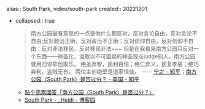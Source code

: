 alias:: South Park, video/south-park
created:: 20221201
- collapsed:: true
  > 南方公园最有意思的一点是他什么都反对，反对言论自由，反对言论不自由;反对政治正确，反对政治不正确；反对信仰自由，反对信仰不自由；反对非法移民，反对移民非法~~~
  但是在我看来南方公园只反对一个东西——神圣化，谁敢以不可置疑的神圣观点judge别人，南方公园就用归谬拿他取乐。
  绝圣弃智，民利百倍；绝仁弃义，民复孝慈；绝巧弃利，盗贼无有。
  两位主创绝壁是道家信徒。
  —— [宁之 - 知乎](http://www.zhihu.com/people/li-zhu-60-20)；[南方公园（South Park）是否过分？ - 美国 - 知乎](https://web.archive.org/web/20161001101342/http://www.zhihu.com/question/19945000)
  - [贴个高票回答「南方公园（South Park）是否过分？」](https://bgm.tv/subject/topic/23779)
  - [South Park  - _Heidi - 博客园](https://www.cnblogs.com/stanmarsh/p/southpark.html)